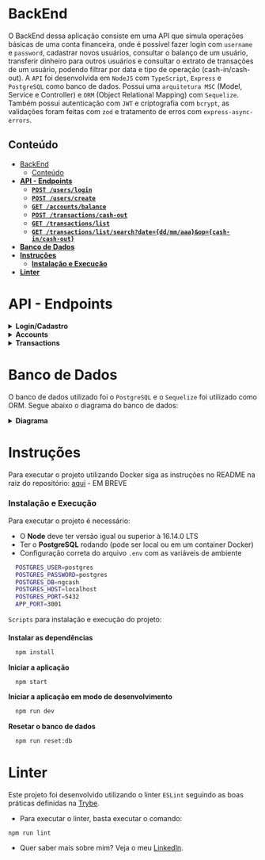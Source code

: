 # BackEnd

O BackEnd dessa aplicação consiste em uma API que simula operações básicas de uma conta financeira, onde é possível fazer login com `username` e `password`, cadastrar novos usuários, consultar o balanço de um usuário, transferir dinheiro para outros usuários e consultar o extrato de transações de um usuário, podendo filtrar por data e tipo de operação (cash-in/cash-out).
A `API` foi desenvolvida em `NodeJS` com `TypeScript`, `Express` e `PostgreSQL` como banco de dados. Possui uma `arquitetura MSC` (Model, Service e Controller) e `ORM` (Object Relational Mapping) com `Sequelize`. Também possui autenticação com `JWT` e criptografia com `bcrypt`, as validações foram feitas com `zod` e tratamento de erros com `express-async-errors`.

## Conteúdo

- [BackEnd](#backend)
  - [Conteúdo](#conteúdo)
- [**API - Endpoints**](#api---endpoints)
    - [**`POST /users/login`**](#post-userslogin)
    - [**`POST /users/create`**](#post-userscreate)
    - [**`GET /accounts/balance`**](#get-accountsbalance)
    - [**`POST /transactions/cash-out`**](#post-transactionscash-out)
    - [**`GET /transactions/list`**](#get-transactionslist)
    - [**`GET /transactions/list/search?date={dd/mm/aaa}&op={cash-in/cash-out}`**](#get-transactionslistsearchdateddmmaaaopcash-incash-out)
- [**Banco de Dados**](#banco-de-dados)
- [**Instruções**](#instruções)
    - [**Instalação e Execução**](#instalação-e-execução)
- [**Linter**](#linter)

# **API - Endpoints**

<details>
  <summary><strong>Login/Cadastro</strong></summary>

  ### **`POST /users/login`**

  Body:
  ```json
  {
    "username": "string",
    "password": "string"
  }
  ```

  Response:
  ```json
  {
    "username": "string",
    "id": "number",
    "token": "string"
  }
  ```

  - Só é possível fazer login com um usuário cadastrado.
  - O corpo da requisição deve conter um `username` e `password`, validados com `zod`.
  - É usado `bcrypt` para comparar a senha enviada com a senha criptografada no banco de dados.

  ### **`POST /users/create`**

  Body:
  ```json
  {
    "username": "string",
    "password": "string"
  }
  ```

  Response:
  ```json
  {
    "username": "string",
    "id": "number",
    "token": "string"
  }
  ```

  - Só é possível cadastrar um novo usuário com um `username` que não esteja cadastrado.
  - Ao criar um novo usuário, uma conta é criada automaticamente com saldo de R$ 100,00.
  - O corpo da requisição deve conter um `username` e `password`, validados com `zod`, onde o `username` deve ter no mínimo 3 caracteres e o `password` no mínimo 8 caracteres e possuir pelo menos uma letra maiúscula e um número.
  - Com um body válido é criado um novo usuário no banco de dados com a senha criptografada usando `bcrypt`.
  
  <br />
</details>

<details>
  <summary><strong>Accounts</strong></summary>

  ### **`GET /accounts/balance`**

  Response:
  ```json
  {
    "balance": "number"
  }
  ```

  - Só é possível consultar o saldo de um usuário logado.
  - A rota possui autenticação com `JWT`, onde o `token` deve ser enviado no header da requisição.
  - As informações de usuário são obtidas do `token` e o usuário só tem acesso ao seu próprio saldo.

  <br />
</details>

<details>
  <summary><strong>Transactions</strong></summary>

  ### **`POST /transactions/cash-out`**

  Body:
  ```json
  {
    "creditedUsername": "string",
    "value": "number",
  }
  ```

  Response:
  ```json
  {
    "id": "number",
    "debitedAccountId": "number",
    "creditedAccountId": "number",
    "value": "string",
    "createdAt": "string"
  }
  ```

  - Só é possível transferir dinheiro para outro usuário logado e com token válido.
  - Só é possível transferir dinheiro para um usuário que exista e não é possível que um usuário transfira dinheiro para ele mesmo.
  - `creditedUsername` e `value` são validados com `zod`, onde `creditedUsername` deve ter no mínimo 3 caracteres e `value` deve ser um número positivo.
  - Não é possível fazer uma transferência com um valor maior que o saldo da conta do usuário.

  ### **`GET /transactions/list`**

  Response:
  ```json
  [
    {
      "id": "number",
      "value": "string",
      "operation": "string",
      "createdAt": "string",
      "debitedAccount": "string",
      "creditedAccount": "string"
    },
    ...
  ]
  ```

  - Só é possível consultar o extrato de transações de um usuário logado e com token válido.
  - Um usuário só tem acesso ao seu próprio extrato de transações e operações cash-in e cash-out que ele realizou/recebeu.

  ### **`GET /transactions/list/search?date={dd/mm/aaa}&op={cash-in/cash-out}`**

  Query Params:
  ```json
  {
    "date": "string",
    "op": "string"
  }
  ```

  Response:
  ```json
  [
    {
      "id": "number",
      "value": "string",
      "operation": "string",
      "createdAt": "string",
      "debitedAccount": "string",
      "creditedAccount": "string"
    },
    ...
  ]
  ```

  - Só é possível consultar o extrato de transações de um usuário logado e com token válido.
  - Um usuário só tem acesso ao seu próprio extrato de transações e operações cash-in e cash-out que ele realizou/recebeu.
  - O filtro pode ser feito por data e/ou operação onde a data é no formato `dd/mm/aaaa` e a operação pode ser `cash-in` ou `cash-out`.

  <br />
</details>

# **Banco de Dados**

O banco de dados utilizado foi o `PostgreSQL` e o `Sequelize` foi utilizado como ORM. Segue abaixo o diagrama do banco de dados:

<details>
  <summary><strong>Diagrama</strong></summary>

  <!-- ![Diagrama]() -->
  Em Breve

  <br />
</details>

# **Instruções**

Para executar o projeto utilizando Docker siga as instruções no README na raiz do repositório: [aqui](https://github.com/vitorbss12/Full-Stack-Financial-Transfer-System) - EM BREVE

### **Instalação e Execução**

Para executar o projeto é necessário:
  - O **Node** deve ter versão igual ou superior à 16.14.0 LTS
  - Ter o **PostgreSQL** rodando (pode ser local ou em um container Docker)
  - Configuração correta do arquivo `.env` com as variáveis de ambiente

  ```bash
    POSTGRES_USER=postgres
    POSTGRES_PASSWORD=postgres
    POSTGRES_DB=ngcash
    POSTGRES_HOST=localhost
    POSTGRES_PORT=5432
    APP_PORT=3001
  ```

`Scripts` para instalação e execução do projeto:
####
**Instalar as dependências**
```bash
  npm install
```

**Iniciar a aplicação**
```bash
  npm start
```

**Iniciar a aplicação em modo de desenvolvimento**
```bash
  npm run dev
```

**Resetar o banco de dados**
```bash
  npm run reset:db
```

# **Linter**

Este projeto foi desenvolvido utilizando o linter `ESLint` seguindo as boas práticas definidas na [Trybe](https://www.betrybe.com/).

  - Para executar o linter, basta executar o comando:
````
npm run lint
````

- Quer saber mais sobre mim? Veja o meu [LinkedIn](https://www.linkedin.com/in/vitorbss/).